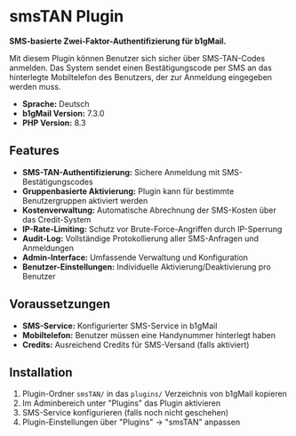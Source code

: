 # smsTAN Plugin

**SMS-basierte Zwei-Faktor-Authentifizierung für b1gMail.**

Mit diesem Plugin können Benutzer sich sicher über SMS-TAN-Codes anmelden. Das System sendet einen Bestätigungscode per SMS an das hinterlegte Mobiltelefon des Benutzers, der zur Anmeldung eingegeben werden muss.

- **Sprache:** Deutsch
- **b1gMail Version:** 7.3.0
- **PHP Version:** 8.3

## Features

- **SMS-TAN-Authentifizierung:** Sichere Anmeldung mit SMS-Bestätigungscodes
- **Gruppenbasierte Aktivierung:** Plugin kann für bestimmte Benutzergruppen aktiviert werden
- **Kostenverwaltung:** Automatische Abrechnung der SMS-Kosten über das Credit-System
- **IP-Rate-Limiting:** Schutz vor Brute-Force-Angriffen durch IP-Sperrung
- **Audit-Log:** Vollständige Protokollierung aller SMS-Anfragen und Anmeldungen
- **Admin-Interface:** Umfassende Verwaltung und Konfiguration
- **Benutzer-Einstellungen:** Individuelle Aktivierung/Deaktivierung pro Benutzer

## Voraussetzungen

- **SMS-Service:** Konfigurierter SMS-Service in b1gMail
- **Mobiltelefon:** Benutzer müssen eine Handynummer hinterlegt haben
- **Credits:** Ausreichend Credits für SMS-Versand (falls aktiviert)

## Installation

1. Plugin-Ordner `smsTAN/` in das `plugins/` Verzeichnis von b1gMail kopieren
2. Im Adminbereich unter "Plugins" das Plugin aktivieren
3. SMS-Service konfigurieren (falls noch nicht geschehen)
4. Plugin-Einstellungen über "Plugins" → "smsTAN" anpassen